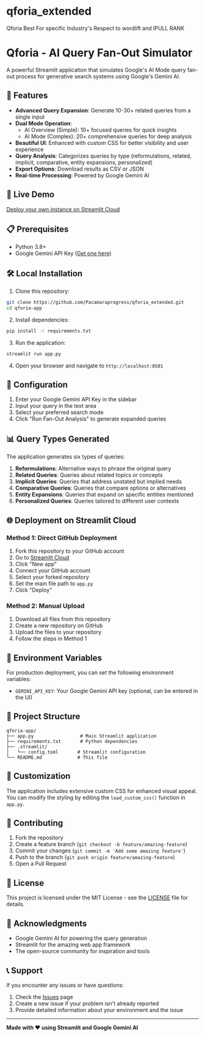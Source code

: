 # qforia_extended
Qforia Best For specific Industry's Respect to wordlift and IPULL RANK

# Qforia - AI Query Fan-Out Simulator

A powerful Streamlit application that simulates Google's AI Mode query fan-out process for generative search systems using Google's Gemini AI.

## 🌟 Features

- **Advanced Query Expansion**: Generate 10-30+ related queries from a single input
- **Dual Mode Operation**: 
  - AI Overview (Simple): 10+ focused queries for quick insights
  - AI Mode (Complex): 20+ comprehensive queries for deep analysis
- **Beautiful UI**: Enhanced with custom CSS for better visibility and user experience
- **Query Analysis**: Categorizes queries by type (reformulations, related, implicit, comparative, entity expansions, personalized)
- **Export Options**: Download results as CSV or JSON
- **Real-time Processing**: Powered by Google Gemini AI

## 🚀 Live Demo

[Deploy your own instance on Streamlit Cloud](#deployment)

## 📋 Prerequisites

- Python 3.8+
- Google Gemini API Key ([Get one here](https://makersuite.google.com/app/apikey))

## 🛠️ Local Installation

1. Clone this repository:
```bash
git clone https://github.com/Pacamaraprogress/qforia_extended.git
cd qforia-app
```

2. Install dependencies:
```bash
pip install -r requirements.txt
```

3. Run the application:
```bash
streamlit run app.py
```

4. Open your browser and navigate to `http://localhost:8501`

## 🔧 Configuration

1. Enter your Google Gemini API Key in the sidebar
2. Input your query in the text area
3. Select your preferred search mode
4. Click "Run Fan-Out Analysis" to generate expanded queries

## 📊 Query Types Generated

The application generates six types of queries:

1. **Reformulations**: Alternative ways to phrase the original query
2. **Related Queries**: Queries about related topics or concepts
3. **Implicit Queries**: Queries that address unstated but implied needs
4. **Comparative Queries**: Queries that compare options or alternatives
5. **Entity Expansions**: Queries that expand on specific entities mentioned
6. **Personalized Queries**: Queries tailored to different user contexts

## 🌐 Deployment on Streamlit Cloud

### Method 1: Direct GitHub Deployment

1. Fork this repository to your GitHub account
2. Go to [Streamlit Cloud](https://streamlit.io/cloud)
3. Click "New app"
4. Connect your GitHub account
5. Select your forked repository
6. Set the main file path to `app.py`
7. Click "Deploy"

### Method 2: Manual Upload

1. Download all files from this repository
2. Create a new repository on GitHub
3. Upload the files to your repository
4. Follow the steps in Method 1

## 🔐 Environment Variables

For production deployment, you can set the following environment variables:

- `GEMINI_API_KEY`: Your Google Gemini API key (optional, can be entered in the UI)

## 📁 Project Structure

```
qforia-app/
├── app.py                 # Main Streamlit application
├── requirements.txt       # Python dependencies
├── .streamlit/
│   └── config.toml       # Streamlit configuration
└── README.md             # This file
```

## 🎨 Customization

The application includes extensive custom CSS for enhanced visual appeal. You can modify the styling by editing the `load_custom_css()` function in `app.py`.

## 🤝 Contributing

1. Fork the repository
2. Create a feature branch (`git checkout -b feature/amazing-feature`)
3. Commit your changes (`git commit -m 'Add some amazing feature'`)
4. Push to the branch (`git push origin feature/amazing-feature`)
5. Open a Pull Request

## 📝 License

This project is licensed under the MIT License - see the [LICENSE](LICENSE) file for details.

## 🙏 Acknowledgments

- Google Gemini AI for powering the query generation
- Streamlit for the amazing web app framework
- The open-source community for inspiration and tools

## 📞 Support

If you encounter any issues or have questions:

1. Check the [Issues](https://github.com/Pacamaraprogress/qforia_extended/issues) page
2. Create a new issue if your problem isn't already reported
3. Provide detailed information about your environment and the issue

---

**Made with ❤️ using Streamlit and Google Gemini AI**


